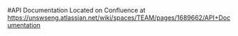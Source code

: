 #API Documentation
Located on Confluence at https://unswseng.atlassian.net/wiki/spaces/TEAM/pages/1689662/API+Documentation
